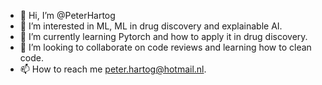 - 👋 Hi, I’m @PeterHartog
- 👀 I’m interested in ML, ML in drug discovery and explainable AI.
- 🌱 I’m currently learning Pytorch and how to apply it in drug discovery.
- 💞️ I’m looking to collaborate on code reviews and learning how to clean code.
- 📫 How to reach me peter.hartog@hotmail.nl.

<!---
PeterHartog/PeterHartog is a ✨ special ✨ repository because its `README.md` (this file) appears on your GitHub profile.
You can click the Preview link to take a look at your changes.
--->
